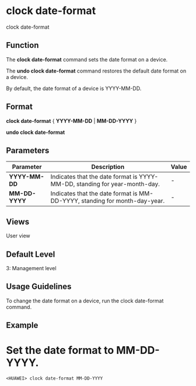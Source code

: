 clock date-format
=================

clock date-format

Function
--------



The **clock date-format** command sets the date format on a device.

The **undo clock date-format** command restores the default date format on a device.



By default, the date format of a device is YYYY-MM-DD.


Format
------

**clock date-format** { **YYYY-MM-DD** | **MM-DD-YYYY** }

**undo clock date-format**


Parameters
----------

| Parameter | Description | Value |
| --- | --- | --- |
| **YYYY-MM-DD** | Indicates that the date format is YYYY-MM-DD, standing for year-month-day. | - |
| **MM-DD-YYYY** | Indicates that the date format is MM-DD-YYYY, standing for month-day-year. | - |



Views
-----

User view


Default Level
-------------

3: Management level


Usage Guidelines
----------------

To change the date format on a device, run the clock date-format command.


Example
-------

# Set the date format to MM-DD-YYYY.
```
<HUAWEI> clock date-format MM-DD-YYYY

```